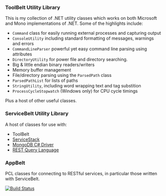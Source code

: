 ### ToolBelt Utility Library

This is my collection of .NET utility classes which works on both Microsoft and Mono implementations of .NET. Some of the highlights include:

- `Command` class for easily running external processes and capturing output
- `ConsoleUtility` including standard formatting of messages, warnings and errors
- `CommandLineParser` powerful yet easy command line parsing using attributes
- `DirectoryUtility` for power file and directory searching.
- Big & little endian binary readers/writers
- Memory buffer management
- File/directory parsing using the `ParsedPath` class
- `ParsedPathList` for lists of paths
- `StringUtility`, including word wrapping text and tag substition
- `ProcessCycleStopwatch` (Windows only) for CPU cycle timings

Plus a host of other useful classes.

### ServiceBelt Utility Library

A host of classes for use with:

- ToolBelt
- [ServiceStack](https://github.com/ServiceStack/ServiceStack)
- [MongoDB C# Driver](https://github.com/mongodb/mongo-csharp-driver)
- [REST Query Language](https://github.com/jlyonsmith/Rql)

### AppBelt 

PCL classes for connecting to RESTful services, in particular those written with ServiceBelt.

[![Build Status](https://travis-ci.org/jlyonsmith/ToolBelt.svg?branch=master)](https://travis-ci.org/jlyonsmith/ToolBelt)

